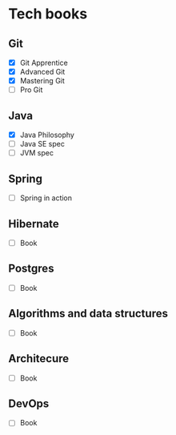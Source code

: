 # Tech books

## Git
- [x] Git Apprentice
- [x] Advanced Git
- [x] Mastering Git
- [ ] Pro Git

## Java
- [x] Java Philosophy
- [ ] Java SE spec
- [ ] JVM spec

## Spring
- [ ] Spring in action 

## Hibernate
- [ ] Book

## Postgres
- [ ] Book

## Algorithms and data structures
- [ ] Book

## Architecure
- [ ] Book

## DevOps
- [ ] Book
